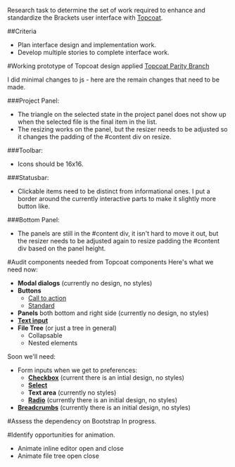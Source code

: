 Research task to determine the set of work required to enhance and standardize the Brackets user interface with [Topcoat](https://github.com/topcoat/topcoat).

##Criteria
- Plan interface design and implementation work.
- Develop multiple stories to complete interface work.


#Working prototype of Topcoat design applied
[Topcoat Parity Branch](https://github.com/adobe/brackets/tree/garthdb/topcoat-parity)

I did minimal changes to js - here are the remain changes that need to be made.

###Project Panel:
* The triangle on the selected state in the project panel does not show up when the selected file is the final item in the list.
* The resizing works on the panel, but the resizer needs to be adjusted so it changes the padding of the #content div on resize.

###Toolbar:
* Icons should be 16x16.

###Statusbar:
* Clickable items need to be distinct from informational ones.  I put a border around the currently interactive parts to make it slightly more button like.

###Bottom Panel:
* The panels are still in the #content div, it isn't hard to move it out, but the resizer needs to be adjusted again to resize padding the #content div based on the panel height.


#Audit components needed from Topcoat components
Here's what we need now:

* **Modal dialogs** (currently no design, no styles)
* **Buttons**
	* [Call to action](http://topcoat.io/topcoat/src/desktop.html#call-to-action-button)
	* [Standard](http://topcoat.io/topcoat/src/desktop.html#button)
* **Panels** both bottom and right side (currently no design, no styles)
* **[Text input](http://topcoat.io/topcoat/src/desktop.html#text-field)**
* **File Tree** (or just a tree in general)
	- Collapsable 
	- Nested elements

Soon we'll need:

* Form inputs when we get to preferences:
	- **[Checkbox](http://topcoat.io/topcoat/src/desktop.html#checkbox)** (current there is an intial design, no styles)
	- **[Select](http://topcoat.io/topcoat/src/desktop.html#select)**
	- **Text area** (currently no styles)
	- **[Radio](http://topcoat.io/topcoat/src/desktop.html#radio-button)** (currently there is an initial design, no styles)
* **[Breadcrumbs](http://topcoat.io/topcoat/src/desktop.html#breadcrumbs)** (currently there is an initial design, no styles)

#Assess the dependency on Bootstrap
In progress.

#Identify opportunities for animation.

* Animate inline editor open and close
* Animate file tree open close